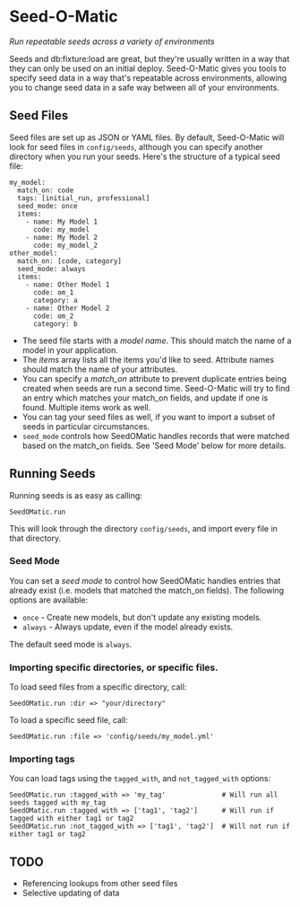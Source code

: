 # Seed-O-Matic
*Run repeatable seeds across a variety of environments*

Seeds and db:fixture:load are great, but they're usually written in a way that they can only be used on an initial deploy. Seed-O-Matic gives you tools to specify seed data in a way that's repeatable across environments, allowing you to change seed data in a safe way between all of your environments.

## Seed Files
Seed files are set up as JSON or YAML files. By default, Seed-O-Matic will look for seed files in `config/seeds`, although you can
specify another directory when you run your seeds. Here's the structure of a typical seed file:

    my_model:
      match_on: code
      tags: [initial_run, professional]
      seed_mode: once
      items:
        - name: My Model 1
          code: my_model
        - name: My Model 2
          code: my_model_2
    other_model:
      match_on: [code, category]
      seed_mode: always
      items:
        - name: Other Model 1
          code: om_1
          category: a
        - name: Other Model 2
          code: om_2
          category: b

* The seed file starts with a *model name*. This should match the name of a model in your application.
* The *items* array lists all the items you'd like to seed. Attribute names should match the name of your attributes.
* You can specify a *match_on* attribute to prevent duplicate entries being created when seeds are run a second time.
  Seed-O-Matic will try to find an entry which matches your match_on fields, and update if one is found. Multiple items work as well.
* You can tag your seed files as well, if you want to import a subset of seeds in particular circumstances.
* `seed_mode` controls how SeedOMatic handles records that were matched based on the match_on fields. See 'Seed Mode' below for more details.

## Running Seeds

Running seeds is as easy as calling:

    SeedOMatic.run

This will look through the directory `config/seeds`, and import every file in that directory.

### Seed Mode

You can set a *seed mode* to control how SeedOMatic handles entries that already exist (i.e. models that matched the match_on
fields). The following options are available:

* `once` - Create new models, but don't update any existing models.
* `always` - Always update, even if the model already exists.

The default seed mode is `always`.

### Importing specific directories, or specific files.

To load seed files from a specific directory, call:

    SeedOMatic.run :dir => "your/directory"

To load a specific seed file, call:

    SeedOMatic.run :file => 'config/seeds/my_model.yml'

### Importing tags

You can load tags using the `tagged_with`, and `not_tagged_with` options:

    SeedOMatic.run :tagged_with => 'my_tag'              # Will run all seeds tagged with my_tag
    SeedOMatic.run :tagged_with => ['tag1', 'tag2']      # Will run if tagged with either tag1 or tag2
    SeedOMatic.run :not_tagged_with => ['tag1', 'tag2']  # Will not run if either tag1 or tag2

## TODO

* Referencing lookups from other seed files
* Selective updating of data

